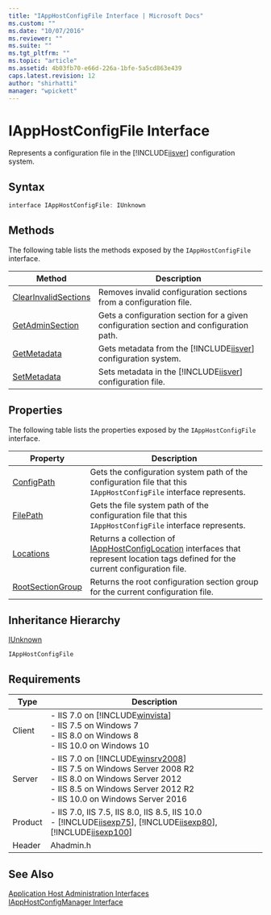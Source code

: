 ```yaml
---
title: "IAppHostConfigFile Interface | Microsoft Docs"
ms.custom: ""
ms.date: "10/07/2016"
ms.reviewer: ""
ms.suite: ""
ms.tgt_pltfrm: ""
ms.topic: "article"
ms.assetid: 4b03fb70-e66d-226a-1bfe-5a5cd863e439
caps.latest.revision: 12
author: "shirhatti"
manager: "wpickett"
---
```

# IAppHostConfigFile Interface
Represents a configuration file in the [!INCLUDE[iisver](../../wmi-provider/includes/iisver-md.md)] configuration system.  
  
## Syntax  
  
```cpp  
interface IAppHostConfigFile: IUnknown  
```  
  
## Methods  
 The following table lists the methods exposed by the `IAppHostConfigFile` interface.  
  
|Method|Description|  
|------------|-----------------|  
|[ClearInvalidSections](../../web-development-reference\webdev-native-api-reference/iapphostconfigfile-clearinvalidsections-method.md)|Removes invalid configuration sections from a configuration file.|  
|[GetAdminSection](../../web-development-reference\webdev-native-api-reference/iapphostconfigfile-getadminsection-method.md)|Gets a configuration section for a given configuration section and configuration path.|  
|[GetMetadata](../../web-development-reference\webdev-native-api-reference/iapphostconfigfile-getmetadata-method.md)|Gets metadata from the [!INCLUDE[iisver](../../wmi-provider/includes/iisver-md.md)] configuration system.|  
|[SetMetadata](../../web-development-reference\webdev-native-api-reference/iapphostconfigfile-setmetadata-method.md)|Sets metadata in the [!INCLUDE[iisver](../../wmi-provider/includes/iisver-md.md)] configuration file.|  
  
## Properties  
 The following table lists the properties exposed by the `IAppHostConfigFile` interface.  
  
|Property|Description|  
|--------------|-----------------|  
|[ConfigPath](../../web-development-reference\webdev-native-api-reference/iapphostconfigfile-configpath-property.md)|Gets the configuration system path of the configuration file that this `IAppHostConfigFile` interface represents.|  
|[FilePath](../../web-development-reference\webdev-native-api-reference/iapphostconfigfile-filepath-property.md)|Gets the file system path of the configuration file that this `IAppHostConfigFile` interface represents.|  
|[Locations](../../web-development-reference\webdev-native-api-reference/iapphostconfigfile-locations-property.md)|Returns a collection of [IAppHostConfigLocation](../../web-development-reference\webdev-native-api-reference/iapphostconfiglocation-interface.md) interfaces that represent location tags defined for the current configuration file.|  
|[RootSectionGroup](../../web-development-reference\webdev-native-api-reference/iapphostconfigfile-rootsectiongroup-property.md)|Returns the root configuration section group for the current configuration file.|  
  
## Inheritance Hierarchy  
 [IUnknown](http://go.microsoft.com/fwlink/?LinkId=55951)  
  
 `IAppHostConfigFile`  
  
## Requirements  
  
|Type|Description|  
|----------|-----------------|  
|Client|-   IIS 7.0 on [!INCLUDE[winvista](../../wmi-provider/includes/winvista-md.md)]<br />-   IIS 7.5 on Windows 7<br />-   IIS 8.0 on Windows 8<br />-   IIS 10.0 on Windows 10|  
|Server|-   IIS 7.0 on [!INCLUDE[winsrv2008](../../wmi-provider/includes/winsrv2008-md.md)]<br />-   IIS 7.5 on Windows Server 2008 R2<br />-   IIS 8.0 on Windows Server 2012<br />-   IIS 8.5 on Windows Server 2012 R2<br />-   IIS 10.0 on Windows Server 2016|  
|Product|-   IIS 7.0, IIS 7.5, IIS 8.0, IIS 8.5, IIS 10.0<br />-   [!INCLUDE[iisexp75](../../web-development-reference/native-code-api-reference/includes/iisexp75-md.md)], [!INCLUDE[iisexp80](../../web-development-reference/native-code-api-reference/includes/iisexp80-md.md)], [!INCLUDE[iisexp100](../../web-development-reference/native-code-api-reference/includes/iisexp100-md.md)]|  
|Header|Ahadmin.h|  
  
## See Also  
 [Application Host Administration Interfaces](../../web-development-reference\webdev-native-api-reference/application-host-administration-interfaces.md)   
 [IAppHostConfigManager Interface](../../web-development-reference\webdev-native-api-reference/iapphostconfigmanager-interface.md)